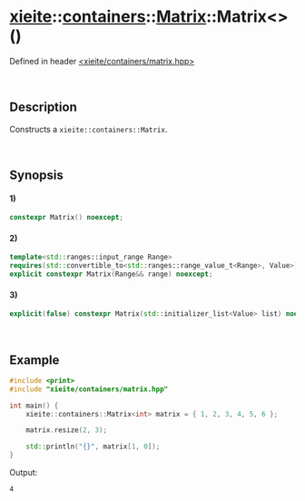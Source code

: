 # [xieite](../../../../../../xieite.md)\:\:[containers](../../../../../../containers.md)\:\:[Matrix<Value>](../../../../matrix.md)\:\:Matrix\<\>\(\)
Defined in header [<xieite/containers/matrix.hpp>](../../../../../../../include/xieite/containers/matrix.hpp)

&nbsp;

## Description
Constructs a `xieite::containers::Matrix`.

&nbsp;

## Synopsis
#### 1)
```cpp
constexpr Matrix() noexcept;
```
#### 2)
```cpp
template<std::ranges::input_range Range>
requires(std::convertible_to<std::ranges::range_value_t<Range>, Value>)
explicit constexpr Matrix(Range&& range) noexcept;
```
#### 3)
```cpp
explicit(false) constexpr Matrix(std::initializer_list<Value> list) noexcept;
```

&nbsp;

## Example
```cpp
#include <print>
#include "xieite/containers/matrix.hpp"

int main() {
    xieite::containers::Matrix<int> matrix = { 1, 2, 3, 4, 5, 6 };

    matrix.resize(2, 3);

    std::println("{}", matrix[1, 0]);
}
```
Output:
```
4
```
